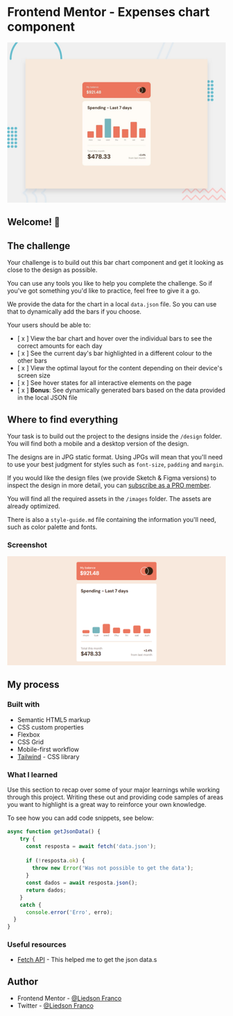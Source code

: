 # Frontend Mentor - Expenses chart component

![Design preview for the Expenses chart component coding challenge](./design/desktop-preview.jpg)

## Welcome! 👋

## The challenge

Your challenge is to build out this bar chart component and get it looking as close to the design as possible.

You can use any tools you like to help you complete the challenge. So if you've got something you'd like to practice, feel free to give it a go.

We provide the data for the chart in a local `data.json` file. So you can use that to dynamically add the bars if you choose.

Your users should be able to:

- [ x ] View the bar chart and hover over the individual bars to see the correct amounts for each day
- [ x ] See the current day's bar highlighted in a different colour to the other bars
- [ x ] View the optimal layout for the content depending on their device's screen size
- [ x ] See hover states for all interactive elements on the page
- [ x ] **Bonus**: See dynamically generated bars based on the data provided in the local JSON file

## Where to find everything

Your task is to build out the project to the designs inside the `/design` folder. You will find both a mobile and a desktop version of the design. 

The designs are in JPG static format. Using JPGs will mean that you'll need to use your best judgment for styles such as `font-size`, `padding` and `margin`. 

If you would like the design files (we provide Sketch & Figma versions) to inspect the design in more detail, you can [subscribe as a PRO member](https://www.frontendmentor.io/pro).

You will find all the required assets in the `/images` folder. The assets are already optimized.

There is also a `style-guide.md` file containing the information you'll need, such as color palette and fonts.

### Screenshot

![](screenshots/Screenshot.png)

## My process

### Built with

- Semantic HTML5 markup
- CSS custom properties
- Flexbox
- CSS Grid
- Mobile-first workflow
- [Tailwind](https://tailwindcss.com/) - CSS library

### What I learned

Use this section to recap over some of your major learnings while working through this project. Writing these out and providing code samples of areas you want to highlight is a great way to reinforce your own knowledge.

To see how you can add code snippets, see below:

```js
async function getJsonData() {
    try {
      const resposta = await fetch('data.json');

      if (!resposta.ok) {
        throw new Error('Was not possible to get the data');
      }
      const dados = await resposta.json();
      return dados;
    }
    catch {
      console.error('Erro', erro);
  }
}
```

### Useful resources

- [Fetch API](https://developer.mozilla.org/pt-BR/docs/Web/API/Fetch_API) - This helped me to get the json data.s

## Author
- Frontend Mentor - [@Liedson Franco](https://www.frontendmentor.io/profile/LiedsonFranco)
- Twitter - [@Liedson Franco](https://www.twitter.com/https://twitter.com/Liedson92163905)